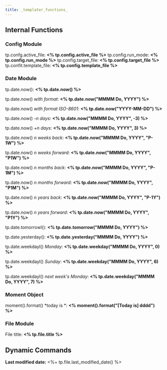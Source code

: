 ```yaml
---
title: _templater_functions_
---
```

## Internal Functions
### Config Module
tp.confg.active_file: **<% tp.config.active_file %>**
tp.config.run_mode: **<% tp.config.run_mode %>**
tp.config.target_file: **<% tp.config.target_file %>**
tp.confit.template_file: **<% tp.config.template_file %>**
### Date Module
tp.date.now(): **<% tp.date.now() %>**

tp.date.now() *with format*: **<% tp.date.now("MMMM Do, YYYY") %>**

tp.date.now() *with format ISO-8601*: **<% tp.date.now("YYYY-MM-DD") %>**

tp.date.now() *-n days*: **<% tp.date.now("MMMM Do, YYYY", -3) %>**

tp.date.now() *+n days*: **<% tp.date.now("MMMM Do, YYYY", 3) %>**

tp.date.now() *n weeks back*: **<% tp.date.now("MMMM Do, YYYY", "P-1W") %>**

tp.date.now() *n weeks forward*: **<% tp.date.now("MMMM Do, YYYY", "P1W") %>**

tp.date.now() *n months back*: **<% tp.date.now("MMMM Do, YYYY", "P-1M") %>**

tp.date.now() *n months forward*: **<% tp.date.now("MMMM Do, YYYY", "P1M") %>**

tp.date.now() *n years back*: **<% tp.date.now("MMMM Do, YYYY", "P-1Y") %>**

tp.date.now() *n years forward*: **<% tp.date.now("MMMM Do, YYYY", "P1Y") %>**

tp.date.tomorrowl(): **<% tp.date.tomorrow("MMMM Do, YYYY") %>**

tp.date.yesterday(): **<% tp.date.yesterday("MMMM Do, YYYY") %>**

tp.date.weekdayl() *Monday*: **<% tp.date.weekday("MMMM Do, YYYY",  0) %>**

tp.date.weekdayl() *Sunday*: **<% tp.date.weekday("MMMM Do, YYYY",  6) %>**

tp.date.weekdayl() *next week's Monday*: **<% tp.date.weekday("MMMM Do, YYYY",  7) %>**

### Moment Object
moment().format() *today is *: **<% moment().format("[Today is] dddd") %>**

### File Module
File title: **<% tp.file.title %>**
## Dynamic Commands
**Last modified date:** <%+ tp.file.last_modified_date() %>